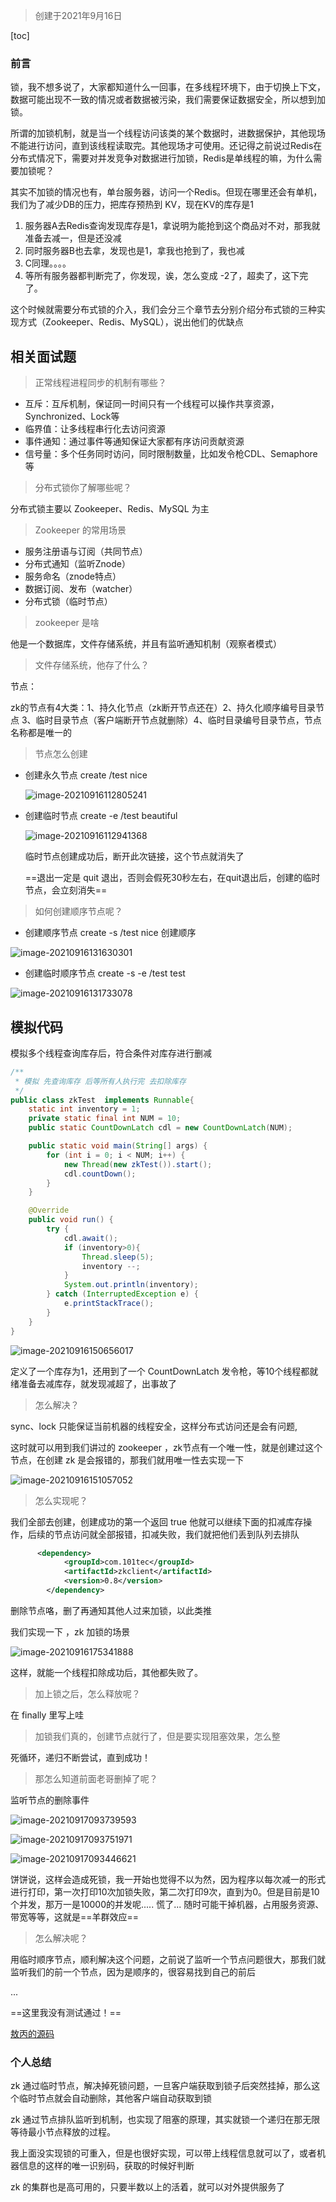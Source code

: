 > 创建于2021年9月16日

[toc]

### 前言

锁，我不想多说了，大家都知道什么一回事，在多线程环境下，由于切换上下文，数据可能出现不一致的情况或者数据被污染，我们需要保证数据安全，所以想到加锁。

所谓的加锁机制，就是当一个线程访问该类的某个数据时，进数据保护，其他现场不能进行访问，直到该线程读取完。其他现场才可使用。还记得之前说过Redis在分布式情况下，需要对并发竞争对数据进行加锁，Redis是单线程的嘛，为什么需要加锁呢？

其实不加锁的情况也有，单台服务器，访问一个Redis。但现在哪里还会有单机，我们为了减少DB的压力，把库存预热到 KV，现在KV的库存是1

1. 服务器A去Redis查询发现库存是1，拿说明为能抢到这个商品对不对，那我就准备去减一，但是还没减
2. 同时服务器B也去拿，发现也是1，拿我也抢到了，我也减
3. C同理。。。。
4. 等所有服务器都判断完了，你发现，诶，怎么变成 -2了，超卖了，这下完了。

这个时候就需要分布式锁的介入，我们会分三个章节去分别介绍分布式锁的三种实现方式（Zookeeper、Redis、MySQL），说出他们的优缺点



## 相关面试题

> 正常线程进程同步的机制有哪些？

+ 互斥：互斥机制，保证同一时间只有一个线程可以操作共享资源，Synchronized、Lock等
+ 临界值：让多线程串行化去访问资源
+ 事件通知：通过事件等通知保证大家都有序访问贡献资源
+ 信号量：多个任务同时访问，同时限制数量，比如发令枪CDL、Semaphore等

> 分布式锁你了解哪些呢？

分布式锁主要以 Zookeeper、Redis、MySQL 为主

> Zookeeper 的常用场景

+ 服务注册语与订阅（共同节点）
+ 分布式通知（监听Znode）
+ 服务命名（znode特点）
+ 数据订阅、发布（watcher）
+ 分布式锁（临时节点）

> zookeeper 是啥

他是一个数据库，文件存储系统，并且有监听通知机制（观察者模式）

> 文件存储系统，他存了什么？

节点：

​	zk的节点有4大类：1、持久化节点（zk断开节点还在）2、持久化顺序编号目录节点 3、临时目录节点（客户端断开节点就删除）4、临时目录编号目录节点，节点名称都是唯一的

> 节点怎么创建

+ 创建永久节点    create /test nice

  ![image-20210916112805241](images/image-20210916112805241.png)

+ 创建临时节点 create -e /test beautiful

  ![image-20210916112941368](images/image-20210916112941368.png)

  临时节点创建成功后，断开此次链接，这个节点就消失了

  ==退出一定是 quit 退出，否则会假死30秒左右，在quit退出后，创建的临时节点，会立刻消失==



> 如何创建顺序节点呢？

+ 创建顺序节点 create -s /test  nice 创建顺序

![image-20210916131630301](images/image-20210916131630301.png)

+ 创建临时顺序节点 create -s -e /test test

![image-20210916131733078](images/image-20210916131733078.png)

## 模拟代码

模拟多个线程查询库存后，符合条件对库存进行删减

```java
/**
 * 模拟 先查询库存 后等所有人执行完 去扣除库存
 */
public class zkTest  implements Runnable{
    static int inventory = 1;
    private static final int NUM = 10;
    public static CountDownLatch cdl = new CountDownLatch(NUM);

    public static void main(String[] args) {
        for (int i = 0; i < NUM; i++) {
            new Thread(new zkTest()).start();
            cdl.countDown();
        }
    }

    @Override
    public void run() {
        try {
            cdl.await();
            if (inventory>0){
                Thread.sleep(5);
                inventory --;
            }
            System.out.println(inventory);
        } catch (InterruptedException e) {
            e.printStackTrace();
        }
    }
}
```

![image-20210916150656017](images/image-20210916150656017.png)

定义了一个库存为1，还用到了一个 CountDownLatch 发令枪，等10个线程都就绪准备去减库存，就发现减超了，出事故了

> 怎么解决？

sync、lock 只能保证当前机器的线程安全，这样分布式访问还是会有问题,

这时就可以用到我们讲过的 zookeeper ，zk节点有一个唯一性，就是创建过这个节点，在创建 zk 是会报错的，那我们就用唯一性去实现一下

![image-20210916151057052](images/image-20210916151057052.png)

> 怎么实现呢？

我们全部去创建，创建成功的第一个返回 true 他就可以继续下面的扣减库存操作，后续的节点访问就全部报错，扣减失败，我们就把他们丢到队列去排队

```xml
      <dependency>
            <groupId>com.101tec</groupId>
            <artifactId>zkclient</artifactId>
            <version>0.8</version>
        </dependency>
```

删除节点咯，删了再通知其他人过来加锁，以此类推

我们实现一下 ，zk 加锁的场景

![image-20210916175341888](images/image-20210916175341888.png)

这样，就能一个线程扣除成功后，其他都失败了。

> 加上锁之后，怎么释放呢？

在 finally 里写上哇

> 加锁我们真的，创建节点就行了，但是要实现阻塞效果，怎么整

死循环，递归不断尝试，直到成功！

> 那怎么知道前面老哥删掉了呢？

监听节点的删除事件

![image-20210917093739593](images/image-20210917093739593.png)

![image-20210917093751971](images/image-20210917093751971.png)

![image-20210917093446621](images/image-20210917093446621.png)

饼饼说，这样会造成死锁，我一开始也觉得不以为然，因为程序以每次减一的形式进行打印，第一次打印10次加锁失败，第二次打印9次，直到为0。但是目前是10个并发，那万一是10000的并发呢..... 慌了... 随时可能干掉机器，占用服务资源、带宽等等，这就是==羊群效应==

> 怎么解决呢？

用临时顺序节点，顺利解决这个问题，之前说了监听一个节点问题很大，那我们就监听我们的前一个节点，因为是顺序的，很容易找到自己的前后

... 

==这里我没有测试通过！==

[敖丙的源码](https://github.com/AobingJava/Thanos)  



### 个人总结

zk 通过临时节点，解决掉死锁问题，一旦客户端获取到锁子后突然挂掉，那么这个临时节点就会自动删除，其他客户端自动获取到锁

zk 通过节点排队监听到机制，也实现了阻塞的原理，其实就锁一个递归在那无限等待最小节点释放的过程。

我上面没实现锁的可重入，但是也很好实现，可以带上线程信息就可以了，或者机器信息的这样的唯一识别码，获取的时候好判断

zk 的集群也是高可用的，只要半数以上的活着，就可以对外提供服务了

